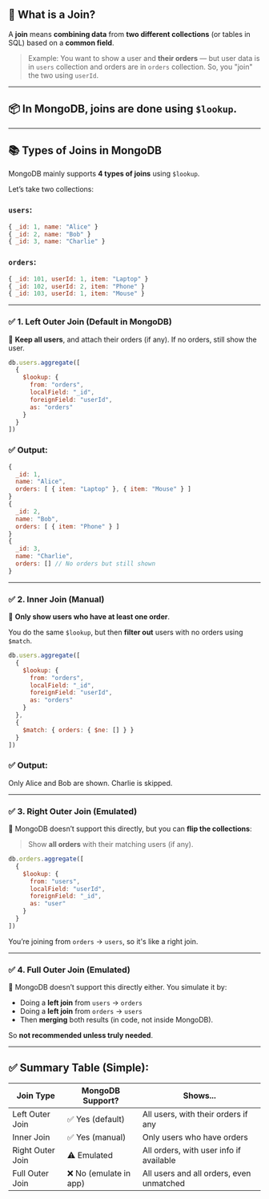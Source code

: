 ## 🧩 What is a **Join**?

A **join** means **combining data** from **two different collections** (or tables in SQL) based on a **common field**.

> Example: You want to show a user and **their orders** — but user data is in `users` collection and orders are in `orders` collection. So, you "join" the two using `userId`.

---

## 📦 In MongoDB, joins are done using `$lookup`.

---

## 📚 Types of Joins in MongoDB

MongoDB mainly supports **4 types of joins** using `$lookup`.

Let’s take two collections:

### `users`:

```js
{ _id: 1, name: "Alice" }
{ _id: 2, name: "Bob" }
{ _id: 3, name: "Charlie" }
```

### `orders`:

```js
{ _id: 101, userId: 1, item: "Laptop" }
{ _id: 102, userId: 2, item: "Phone" }
{ _id: 103, userId: 1, item: "Mouse" }
```

---

### ✅ 1. **Left Outer Join (Default in MongoDB)**

🧠 **Keep all users**, and attach their orders (if any). If no orders, still show the user.

```js
db.users.aggregate([
  {
    $lookup: {
      from: "orders",
      localField: "_id",
      foreignField: "userId",
      as: "orders"
    }
  }
])
```

### ✅ Output:

```js
{
  _id: 1,
  name: "Alice",
  orders: [ { item: "Laptop" }, { item: "Mouse" } ]
}
{
  _id: 2,
  name: "Bob",
  orders: [ { item: "Phone" } ]
}
{
  _id: 3,
  name: "Charlie",
  orders: [] // No orders but still shown
}
```

---

### ✅ 2. **Inner Join (Manual)**

🧠 **Only show users who have at least one order**.

You do the same `$lookup`, but then **filter out** users with no orders using `$match`.

```js
db.users.aggregate([
  {
    $lookup: {
      from: "orders",
      localField: "_id",
      foreignField: "userId",
      as: "orders"
    }
  },
  {
    $match: { orders: { $ne: [] } }
  }
])
```

### ✅ Output:

Only Alice and Bob are shown. Charlie is skipped.

---

### ✅ 3. **Right Outer Join** (Emulated)

🧠 MongoDB doesn’t support this directly, but you can **flip the collections**:

> Show **all orders** with their matching users (if any).

```js
db.orders.aggregate([
  {
    $lookup: {
      from: "users",
      localField: "userId",
      foreignField: "_id",
      as: "user"
    }
  }
])
```

You’re joining from `orders` → `users`, so it's like a right join.

---

### ✅ 4. **Full Outer Join** (Emulated)

🧠 MongoDB doesn’t support this directly either. You simulate it by:

* Doing a **left join** from `users` → `orders`
* Doing a **left join** from `orders` → `users`
* Then **merging** both results (in code, not inside MongoDB).

So **not recommended unless truly needed**.

---

## ✅ Summary Table (Simple):

| Join Type        | MongoDB Support?      | Shows...                                 |
| ---------------- | --------------------- | ---------------------------------------- |
| Left Outer Join  | ✅ Yes (default)       | All users, with their orders if any      |
| Inner Join       | ✅ Yes (manual)        | Only users who have orders               |
| Right Outer Join | ⚠️ Emulated           | All orders, with user info if available  |
| Full Outer Join  | ❌ No (emulate in app) | All users and all orders, even unmatched |
